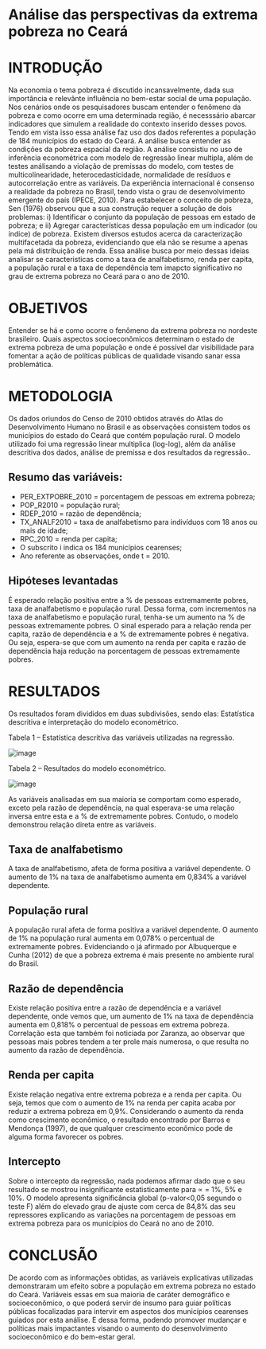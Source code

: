 # Análise das perspectivas da extrema pobreza no Ceará
# INTRODUÇÃO

Na economia o tema pobreza é discutido incansavelmente, dada sua importância e relevânte influência no bem-estar social de uma população. Nos cenários onde os pesquisadores buscam entender o fenômeno da pobreza e como ocorre em uma determinada região, é necesssário abarcar indicadores que simulem a realidade do contexto inserido desses povos. Tendo em vista isso essa análise faz uso dos dados referentes a população de 184 municípios do estado do Ceará. A análise busca entender as condições da pobreza espacial da região. A análise consistiu no uso de inferência econométrica com modelo de regressão linear multipla, além de testes análisando a violação de premissas do modelo, com testes de multicolinearidade, heterocedasticidade, normalidade de resíduos e autocorrelação entre as variáveis. Da experiência internacional é consenso a realidade da pobreza no Brasil, tendo vista o grau de desenvolvimento emergente do país (IPECE, 2010). Para estabelecer o conceito de pobreza, Sen (1976) observou que a sua construção requer a solução de dois problemas: i) Identificar o conjunto da população de pessoas em estado de pobreza; e ii) Agregar características dessa população em um indicador (ou índice) de pobreza. Existem diversos estudos acerca da caracterização multifacetada da pobreza, evidenciando que ela não se resume a apenas pela má distribuição de renda. Essa análise busca por meio dessas ideias  analisar se caracteristicas como a taxa de analfabetismo, renda per capita, a população rural e a taxa de dependência tem imapcto significativo no grau de extrema pobreza no Ceará para o ano de 2010.

# OBJETIVOS

Entender se há e como ocorre o fenômeno da extrema pobreza no nordeste brasileiro. Quais aspectos socioeconômicos determinam o estado de extrema pobreza de uma população e onde é possível dar visibilidade para fomentar a ação de políticas públicas de qualidade visando sanar essa problemática.


# METODOLOGIA

Os dados oriundos do Censo de 2010 obtidos através do Atlas do Desenvolvimento Humano no Brasil e as observações consistem todos os municípios do estado do Ceará que contém população rural. O modelo utilizado foi uma regressão linear multiplica (log-log), além da análise descritiva dos dados, análise de premissa e dos resultados da regressão..


## Resumo das variáveis:
- PER_EXTPOBRE_2010 = porcentagem de pessoas em extrema pobreza; 
- POP_R2010 = população rural; 
- RDEP_2010 = razão de dependência; 
- TX_ANALF2010 = taxa de analfabetismo para indivíduos com 18 anos ou mais de idade; 
- RPC_2010 = renda per capita; 
- O subscrito i indica os 184 municípios cearenses;
- Ano referente as observações, onde t = 2010.
	

## Hipóteses levantadas
É esperado relação positiva entre a % de pessoas extremamente pobres, taxa de analfabetismo e população rural. Dessa forma, com incrementos na taxa de analfabetismo e população rural, tenha-se um aumento na % de pessoas extremamente pobres. O sinal esperado para a relação renda per capita, razão de dependência e a % de extremamente pobres é negativa. Ou seja, espera-se que com um aumento na renda per capita e razão de dependência haja redução na porcentagem de pessoas extremamente pobres.

# RESULTADOS

Os resultados foram divididos em duas subdivisões, sendo elas: Estatística descritiva e interpretação do modelo econométrico.

Tabela 1 – Estatística descritiva das variáveis utilizadas na regressão.

![image](https://github.com/adrianomsn/analise_extrema_pobreza/assets/170030446/7b2d2b3b-6938-46fe-9da5-351b333d6813)

Tabela 2 – Resultados do modelo econométrico.

![image](https://github.com/adrianomsn/analise_extrema_pobreza/assets/170030446/e9f81c09-4487-4bc6-bf6c-547cb76b5b9c)


As variáveis analisadas em sua maioria se comportam como esperado, exceto pela razão de dependência, na qual esperava-se uma relação inversa entre esta e a % de extremamente pobres. Contudo, o modelo demonstrou relação direta entre as variáveis.
## Taxa de analfabetismo
A taxa de analfabetismo, afeta de forma positiva a variável dependente. O aumento de 1% na taxa de analfabetismo aumenta em 0,834% a variável dependente.
## População rural
A população rural afeta de forma positiva a variável dependente. O aumento de 1% na população rural aumenta em 0,078% o percentual de extremamente pobres. Evidenciando o já afirmado por Albuquerque e Cunha (2012) de que a pobreza extrema é mais presente no ambiente rural do Brasil.
## Razão de dependência
Existe relação positiva entre a razão de dependência e a variável dependente, onde vemos que, um aumento de 1% na taxa de dependência aumenta em 0,818% o percentual de pessoas em extrema pobreza. Correlação esta que também foi noticiada por Zaranza, ao observar que pessoas mais pobres tendem a ter prole mais numerosa, o que resulta no aumento da razão de dependência. 
## Renda per capita
Existe relação negativa entre extrema pobreza e a renda per capita. Ou seja, temos que com o aumento de 1% na renda per capita acaba por reduzir a extrema pobreza em 0,9%. Considerando o aumento da renda como crescimento econômico, o resultado encontrado por Barros e Mendonça (1997), de que qualquer crescimento econômico pode de alguma forma favorecer os pobres.
## Intercepto
Sobre o intercepto da regressão, nada podemos afirmar dado que o seu resultado se mostrou insignificante estatisticamente para ∝ = 1%, 5% e 10%. O modelo apresenta  significância global (p-valor<0,05 segundo o teste F) além do elevado grau de ajuste com cerca de 84,8% das seu repressores explicando as variações na porcentagem de pessoas em extrema pobreza para os municípios do Ceará no ano de 2010.


# CONCLUSÃO
De acordo com as informações obtidas, as variáveis explicativas utilizadas demonstraram um efeito sobre a população em extrema pobreza no estado do Ceará. Variáveis essas em sua maioria de caráter demográfico e socioeconômico, o que poderá servir de insumo para guiar políticas públicas focalizadas para intervir em aspectos dos municípios cearenses guiados por esta análise. E dessa forma, podendo promover mudançar e políticas mais impactantes visando o aumento do desenvolvimento socioeconômico e do bem-estar geral.








